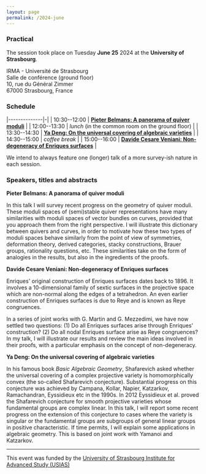 ```yaml
---
layout: page
permalink: /2024-june
---
```


### Practical

The session took place on Tuesday **June 25** 2024 at the **University of Strasbourg**.

IRMA - Université de Strasbourg<br>
Salle de conférence (ground floor)<br>
10, rue du Général Zimmer<br>
67000 Strasbourg, France

### Schedule

|--------------|-|
| 10:30--12:00 | [**Pieter Belmans: A panorama of quiver moduli**](#belmans) |
| 12:00--13:30 | _lunch_ (in the common room on the ground floor) |
| 13:30--14:30 | [**Ya Deng: On the universal covering of algebraic varieties**](#deng) |
| 14:30--15:00 | _coffee break_ |
| 15:00--16:00 | [**Davide Cesare Veniani: Non-degeneracy of Enriques surfaces**](#cesare-veniani) |

We intend to always feature one (longer) talk of a more survey-ish nature in each session.

### Speakers, titles and abstracts

**Pieter Belmans: A panorama of quiver moduli**
<a name="belmans"></a>

In this talk I will survey recent progress on the geometry of quiver moduli.
These moduli spaces of (semi)stable quiver representations
have many similarities with moduli spaces of vector bundles on curves,
provided that you approach them from the right perspective.
I will illustrate this dictionary between quivers and curves,
in order to motivate how these two types of moduli spaces behave
similarly from the point of view of
symmetries,
deformation theory,
derived categories,
stacky constructions,
Brauer groups,
rationality questions,
etc.
These similarities take on the form of analogies in the results,
but also in the ingredients of the proofs.

**Davide Cesare Veniani: Non-degeneracy of Enriques surfaces**
<a name="cesare-veniani"></a>

Enriques' original construction of Enriques surfaces dates back to 1896. It involves a 10-dimensional family of sextic surfaces in the projective space which are non-normal along the edges of a tetrahedron. An even earlier construction of Enriques surfaces is due to Reye and is known as Reye congruences. 

In a series of joint works with G. Martin and G. Mezzedimi, we have now settled two questions: (1) Do all Enriques surfaces arise through Enriques' construction? (2) Do all nodal Enriques surface arise as Reye congruences?
In my talk, I will illustrate our results and review the main ideas involved in their proofs, with a particular emphasis on the concept of non-degeneracy.

**Ya Deng: On the universal covering of algebraic varieties**
<a name="deng"></a>

In his famous book _Basic Algebraic Geometry_, Shafarevich asked whether the universal covering of a complex projective variety is homomorphically convex (the so-called Shafarevich conjecture). Substantial progress on this conjecture was achieved by Campana, Kollar, Napier, Katzarkov, Ramachandran, Eyssidieux etc in the 1990s. In 2012 Eyssidieux et al. proved the Shafarevich conjecture for smooth projective varieties whose fundamental groups are complex linear.  In this talk, I will report some recent progress on the extension of this conjecture to cases where the variety is singular or the fundamental groups are subgroups of general linear groups in positive characteristic. If time permits, I will explain some applications in algebraic geometry. This is based on joint work with Yamanoi and Katzarkov.

<hr>

This event was funded by the <a href="https://www.usias.fr/en">University of Strasbourg Institute for Advanced Study (USIAS)</a>
